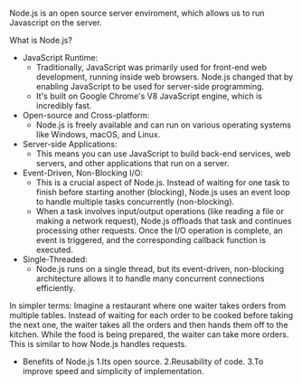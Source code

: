 Node.js is an open source server enviroment, which allows us to run Javascript on the server.

What is Node.js?
 * JavaScript Runtime:
   * Traditionally, JavaScript was primarily used for front-end web development, running inside web browsers. Node.js changed that by enabling JavaScript to be used for server-side programming.
   * It's built on Google Chrome's V8 JavaScript engine, which is incredibly fast.
 * Open-source and Cross-platform:
   * Node.js is freely available and can run on various operating systems like Windows, macOS, and Linux.
 * Server-side Applications:
   * This means you can use JavaScript to build back-end services, web servers, and other applications that run on a server.
 * Event-Driven, Non-Blocking I/O:
   * This is a crucial aspect of Node.js. Instead of waiting for one task to finish before starting another (blocking), Node.js uses an event loop to handle multiple tasks concurrently (non-blocking).
   * When a task involves input/output operations (like reading a file or making a network request), Node.js offloads that task and continues processing other requests. Once the I/O operation is complete, an event is triggered, and the corresponding callback function is executed.
 * Single-Threaded:
   * Node.js runs on a single thread, but its event-driven, non-blocking architecture allows it to handle many concurrent connections efficiently.
 
In simpler terms:
Imagine a restaurant where one waiter takes orders from multiple tables. Instead of waiting for each order to be cooked before taking the next one, the waiter takes all the orders and then hands them off to the kitchen. While the food is being prepared, the waiter can take more orders. This is similar to how Node.js handles requests.
- Benefits of Node.js
1.Its open source.
2.Reusability of code.
3.To improve speed and simplicity of implementation.